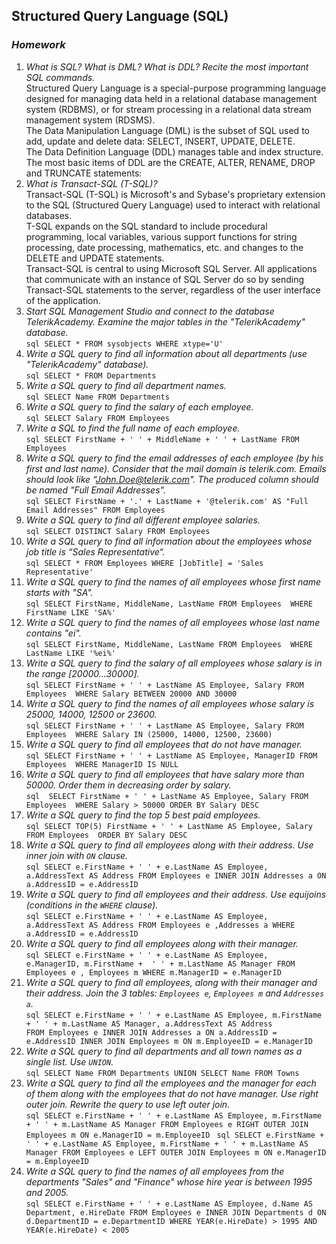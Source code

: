 ## Structured Query Language (SQL)
### _Homework_

1.	_What is SQL? What is DML? What is DDL? Recite the most important SQL commands._ <br />
        Structured Query Language is a special-purpose programming language designed for managing data held in a relational database management system (RDBMS), or for stream processing in a relational data stream management system (RDSMS).<br />
        The Data Manipulation Language (DML) is the subset of SQL used to add, update and delete data: SELECT, INSERT, UPDATE, DELETE.<br />
        The Data Definition Language (DDL) manages table and index structure. The most basic items of DDL are the CREATE, ALTER, RENAME, DROP and TRUNCATE statements:<br />
2.	_What is Transact-SQL (T-SQL)?_<br />
        Transact-SQL (T-SQL) is Microsoft's and Sybase's proprietary extension to the SQL (Structured Query Language) used to interact with relational databases.<br />
        T-SQL expands on the SQL standard to include procedural programming, local variables, various support functions for string processing, date processing, mathematics, etc. and changes to the DELETE and UPDATE statements.<br />
        Transact-SQL is central to using Microsoft SQL Server. All applications that communicate with an instance of SQL Server do so by sending Transact-SQL statements to the server, regardless of the user interface of the application.<br />
3.	_Start SQL Management Studio and connect to the database TelerikAcademy. Examine the major tables in the "TelerikAcademy" database._<br />
        ```sql
        SELECT * FROM sysobjects WHERE xtype='U' 
        ```
4.	_Write a SQL query to find all information about all departments (use "TelerikAcademy" database)._<br />
        ```sql
        SELECT * FROM Departments
        ```
5.	_Write a SQL query to find all department names._<br />
        ```sql
        SELECT Name FROM Departments
        ```
6.	_Write a SQL query to find the salary of each employee._<br />
        ```sql
        SELECT Salary FROM Employees
        ```
7.	_Write a SQL to find the full name of each employee._<br />
        ```sql
        SELECT FirstName + ' ' + MiddleName + ' ' + LastName FROM Employees
        ```
8.	_Write a SQL query to find the email addresses of each employee (by his first and last name). Consider that the mail domain is telerik.com. Emails should look like “John.Doe@telerik.com". The produced column should be named "Full Email Addresses"._<br />
        ```sql
        SELECT FirstName + '.' + LastName + '@telerik.com' AS "Full Email Addresses" FROM Employees
        ```
9.	_Write a SQL query to find all different employee salaries._<br />
        ```sql
        SELECT DISTINCT Salary FROM Employees
        ```
10.	_Write a SQL query to find all information about the employees whose job title is “Sales Representative“._<br />
        ```sql
        SELECT * FROM Employees WHERE [JobTitle] = 'Sales Representative'
        ```
11.	_Write a SQL query to find the names of all employees whose first name starts with "SA"._<br />
        ```sql
        SELECT FirstName, MiddleName, LastName FROM Employees 
            WHERE FirstName LIKE 'SA%' 
        ```
12.	_Write a SQL query to find the names of all employees whose last name contains "ei"._<br />
        ```sql
        SELECT FirstName, MiddleName, LastName FROM Employees 
            WHERE LastName LIKE '%ei%' 
        ```
13.	_Write a SQL query to find the salary of all employees whose salary is in the range [20000…30000]._<br />
        ```sql
        SELECT FirstName + ' ' + LastName AS Employee, Salary FROM Employees 
            WHERE Salary BETWEEN 20000 AND 30000
        ```
14.	_Write a SQL query to find the names of all employees whose salary is 25000, 14000, 12500 or 23600._<br />
        ```sql
        SELECT FirstName + ' ' + LastName AS Employee, Salary FROM Employees 
            WHERE Salary IN (25000, 14000, 12500, 23600)
        ```
15.	_Write a SQL query to find all employees that do not have manager._<br />
        ```sql
        SELECT FirstName + ' ' + LastName AS Employee, ManagerID FROM Employees 
            WHERE ManagerID IS NULL
        ```
16.	_Write a SQL query to find all employees that have salary more than 50000. Order them in decreasing order by salary._<br />
        ```sql 
        SELECT FirstName + ' ' + LastName AS Employee, Salary FROM Employees 
            WHERE Salary > 50000
            ORDER BY Salary DESC
        ```
17. _Write a SQL query to find the top 5 best paid employees._<br />
        ```sql
        SELECT TOP(5) FirstName + ' ' + LastName AS Employee, Salary FROM Employees 
            ORDER BY Salary DESC 
        ```
18.	_Write a SQL query to find all employees along with their address. Use inner join with `ON` clause._<br />
        ```sql
        SELECT e.FirstName + ' ' + e.LastName AS Employee, a.AddressText AS Address FROM Employees e
            INNER JOIN Addresses a
                ON a.AddressID = e.AddressID
        ```
19.	_Write a SQL query to find all employees and their address. Use equijoins (conditions in the `WHERE` clause)._<br />
        ```sql
        SELECT e.FirstName + ' ' + e.LastName AS Employee, a.AddressText AS Address
            FROM Employees e ,Addresses a
                WHERE a.AddressID = e.AddressID
        ```
20. _Write a SQL query to find all employees along with their manager._<br />
        ```sql
        SELECT e.FirstName + ' ' + e.LastName AS Employee, 
			e.ManagerID,
			m.FirstName +  ' ' + m.LastName AS Manager
                FROM Employees e , Employees m
				    WHERE m.ManagerID = e.ManagerID
        ```
21.	_Write a SQL query to find all employees, along with their manager and their address. Join the 3 tables: `Employees e`, `Employees m` and `Addresses a`._<br />
        ```sql
            SELECT e.FirstName + ' ' + e.LastName AS Employee,
				m.FirstName + ' ' + m.LastName AS Manager,
				a.AddressText AS Address				
		    FROM Employees e
				INNER JOIN Addresses a
					ON a.AddressID = e.AddressID
				INNER JOIN Employees m
					ON m.EmployeeID = e.ManagerID
        ```
22.	_Write a SQL query to find all departments and all town names as a single list. Use `UNION`._<br />
        ```sql
        SELECT Name FROM Departments
		UNION
		SELECT Name FROM Towns
        ```
23.	_Write a SQL query to find all the employees and the manager for each of them along with the employees that do not have manager. Use right outer join. Rewrite the query to use left outer join._<br />
        ```sql
         SELECT e.FirstName + ' ' + e.LastName AS Employee,
		        m.FirstName + ' ' + m.LastName AS Manager
            FROM Employees e
	            RIGHT OUTER JOIN Employees m
		            ON e.ManagerID = m.EmployeeID
        ```
        ```sql
         SELECT e.FirstName + ' ' + e.LastName AS Employee,
		        m.FirstName + ' ' + m.LastName AS Manager
            FROM Employees e
	            LEFT OUTER JOIN Employees m
		            ON e.ManagerID = m.EmployeeID
        ```
24. _Write a SQL query to find the names of all employees from the departments "Sales" and "Finance" whose hire year is between 1995 and 2005._<br />
        ```sql
        SELECT e.FirstName + ' ' + e.LastName AS Employee,
		    d.Name AS Department,
		    e.HireDate
    FROM Employees e
 	    INNER JOIN Departments d
		    ON d.DepartmentID = e.DepartmentID
	WHERE YEAR(e.HireDate) > 1995 AND YEAR(e.HireDate) < 2005
        ```
